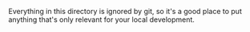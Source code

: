 Everything in this directory is ignored by git, so it's a good place to put anything that's only relevant for your local development.

